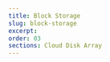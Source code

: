 ```yaml
---
title: Block Storage
slug: block-storage
excerpt:
order: 03
sections: Cloud Disk Array
---
```

